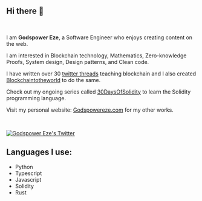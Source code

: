 ## Hi there 👋

<br/>

I am **Godspower Eze**, a Software Engineer who enjoys creating content on the web.

I am interested in Blockchain technology, Mathematics, Zero-knowledge Proofs, System design, Design patterns, and Clean code.

I have written over 30 [twitter threads](https://twitter.com/0xgodspower/status/1374407646762037259) teaching blockchain and I also created [Blockchaintotheworld](blockchaintotheworld.com/) to do the same.

Check out my ongoing series called [30DaysOfSolidity](https://github.com/Godspower-Eze/30DaysOfSolidity) to learn the Solidity programming language.

Visit my personal website: [Godspowereze.com](https://godspowereze.com/) for my other works.

<br/>
<p align="left">
  <a href="http://twitter.com/0xgodspower">
    <img src="https://img.shields.io/twitter/follow/0xgodspower?label=Twitter&logo=twitter&style=for-the-badge&color=blue" alt="Godspower Eze's Twitter"/>
  </a>
</p>

## Languages I use:

- Python
- Typescript
- Javascript
- Solidity
- Rust
